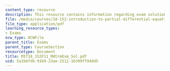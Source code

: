 ```yaml
---
content_type: resource
description: This resource contains information regarding exam solution.
file: /media/courses/18-152-introduction-to-partial-differential-equations-fall-2011/5a1b6fdb91b923ae251216399ff94dd5_MIT18_152F11_MdtrmExm_Sol.pdf
file_type: application/pdf
learning_resource_types:
- Exams
ocw_type: OCWFile
parent_title: Exams
parent_type: CourseSection
resourcetype: Document
title: MIT18_152F11_MdtrmExm_Sol.pdf
uid: 5a1b6fdb-91b9-23ae-2512-16399ff94dd5
---
```

